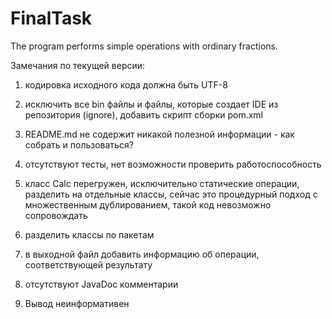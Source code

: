 # FinalTask
The program performs simple operations with ordinary fractions.

Замечания по текущей версии:

1. кодировка исходного кода должна быть UTF-8

2. исключить все bin файлы и файлы, которые создает IDE из репозитория (ignore), добавить скрипт сборки pom.xml

3. README.md не содержит никакой полезной информации - как собрать и пользоваться?

4. отсутствуют тесты, нет возможности проверить работоспособность

5. класс Calc перегружен, исключительно статические операции, разделить на отдельные классы, сейчас это процедурный подход с множественным дублированием, такой код невозможно сопровождать

6. разделить классы по пакетам

7. в выходной файл добавить информацию об операции, соответствующей результату

8. отсутствуют JavaDoc комментарии

9. Вывод неинформативен